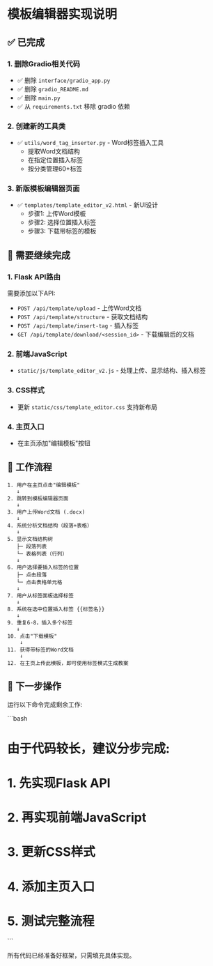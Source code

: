 # 模板编辑器实现说明

## ✅ 已完成

### 1. 删除Gradio相关代码
- ✅ 删除 `interface/gradio_app.py`
- ✅ 删除 `gradio_README.md`
- ✅ 删除 `main.py`
- ✅ 从 `requirements.txt` 移除 gradio 依赖

### 2. 创建新的工具类
- ✅ `utils/word_tag_inserter.py` - Word标签插入工具
  - 提取Word文档结构
  - 在指定位置插入标签
  - 按分类管理60+标签

### 3. 新版模板编辑器页面
- ✅ `templates/template_editor_v2.html` - 新UI设计
  - 步骤1: 上传Word模板
  - 步骤2: 选择位置插入标签
  - 步骤3: 下载带标签的模板

## 🔄 需要继续完成

### 1. Flask API路由
需要添加以下API:
- `POST /api/template/upload` - 上传Word文档
- `POST /api/template/structure` - 获取文档结构
- `POST /api/template/insert-tag` - 插入标签
- `GET /api/template/download/<session_id>` - 下载编辑后的文档

### 2. 前端JavaScript
- `static/js/template_editor_v2.js` - 处理上传、显示结构、插入标签

### 3. CSS样式
- 更新 `static/css/template_editor.css` 支持新布局

### 4. 主页入口
- 在主页添加"编辑模板"按钮

## 📝 工作流程

```
1. 用户在主页点击"编辑模板"
   ↓
2. 跳转到模板编辑器页面
   ↓
3. 用户上传Word文档 (.docx)
   ↓
4. 系统分析文档结构（段落+表格）
   ↓
5. 显示文档结构树
   ├─ 段落列表
   └─ 表格列表（行列）
   ↓
6. 用户选择要插入标签的位置
   ├─ 点击段落
   └─ 点击表格单元格
   ↓
7. 用户从标签面板选择标签
   ↓
8. 系统在选中位置插入标签 {{标签名}}
   ↓
9. 重复6-8，插入多个标签
   ↓
10. 点击"下载模板"
    ↓
11. 获得带标签的Word文档
    ↓
12. 在主页上传此模板，即可使用标签模式生成教案
```

## 🎯 下一步操作

运行以下命令完成剩余工作:

\`\`\`bash
# 由于代码较长，建议分步完成:
# 1. 先实现Flask API
# 2. 再实现前端JavaScript
# 3. 更新CSS样式
# 4. 添加主页入口
# 5. 测试完整流程
\`\`\`

所有代码已经准备好框架，只需填充具体实现。

